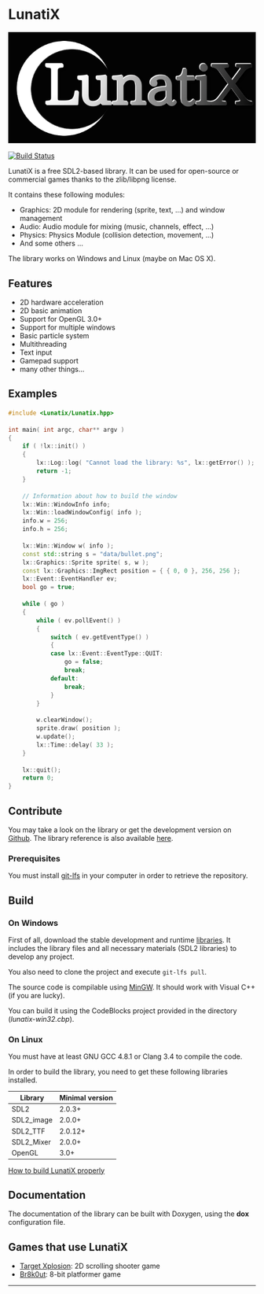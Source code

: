 # LunatiX #

![LunatiX Logo][]

[![Build Status](https://travis-ci.org/Gumichan01/lunatix.svg?branch=master)](https://travis-ci.org/Gumichan01/lunatix)

LunatiX is a free SDL2-based library. It can be used for open-source or
commercial games thanks to the zlib/libpng license.

It contains these following modules:
- Graphics: 2D module for rendering (sprite, text, ...) and window management
- Audio: Audio module for mixing (music, channels, effect, ...)
- Physics: Physics Module (collision detection, movement, ...)
- And some others ...

The library works on Windows and Linux (maybe on Mac OS X).

## Features ##

- 2D hardware acceleration
- 2D basic animation
- Support for OpenGL 3.0+
- Support for multiple windows
- Basic particle system
- Multithreading
- Text input
- Gamepad support
- many other things...

## Examples ##

```cpp
#include <Lunatix/Lunatix.hpp>

int main( int argc, char** argv )
{
    if ( !lx::init() )
    {
        lx::Log::log( "Cannot load the library: %s", lx::getError() );
        return -1;
    }

    // Information about how to build the window
    lx::Win::WindowInfo info;
    lx::Win::loadWindowConfig( info );
    info.w = 256;
    info.h = 256;

    lx::Win::Window w( info );
    const std::string s = "data/bullet.png";
    lx::Graphics::Sprite sprite( s, w );
    const lx::Graphics::ImgRect position = { { 0, 0 }, 256, 256 };
    lx::Event::EventHandler ev;
    bool go = true;

    while ( go )
    {
        while ( ev.pollEvent() )
        {
            switch ( ev.getEventType() )
            {
            case lx::Event::EventType::QUIT:
                go = false;
                break;
            default:
                break;
            }
        }

        w.clearWindow();
        sprite.draw( position );
        w.update();
        lx::Time::delay( 33 );
    }

    lx::quit();
    return 0;
}
```

## Contribute ##

You may take a look on the library or get the development version on [Github][].
The library reference is also available [here][].

### Prerequisites ###

You must install [git-lfs][] in your computer in order to retrieve the repository.

## Build ##

### On Windows ###

First of all, download the stable development and runtime [libraries][].
It includes the library files and all necessary materials (SDL2 libraries)
to develop any project.

You also need to clone the project and execute `git-lfs pull`.

The source code is compilable using [MinGW][].
It should work with Visual C++ (if you are lucky).

You can build it using the CodeBlocks project provided in the directory (*lunatix-win32.cbp*).

### On Linux ###

You must have at least GNU GCC 4.8.1 or Clang 3.4 to compile the code.

In order to build the library, you need to get these following libraries
installed.

|   Library  | Minimal version |
|     ---    |       ---       |
|    SDL2    |      2.0.3+     |
| SDL2_image |      2.0.0+     |
|  SDL2_TTF  |      2.0.12+    |
| SDL2_Mixer |      2.0.0+     |
|   OpenGL   |       3.0+      |

[How to build LunatiX properly][howto]

## Documentation ##

The documentation of the library can be built with Doxygen,
using the **dox** configuration file.

## Games that use LunatiX ##

- [Target Xplosion][tx]: 2D scrolling shooter game
- [Br8k0ut][br]: 8-bit platformer game

---

[LunatiX Logo]: https://raw.githubusercontent.com/Gumichan01/lunatix/master/data/lunatix-logo.png
[Github]: https://github.com/Gumichan01/lunatix
[here]: https://github.com/Gumichan01/lunatix/tree/gh-pages/reference
[git-lfs]: https://github.com/git-lfs/git-lfs/wiki/Installation
[libraries]: https://github.com/Gumichan01/lunatix-engine/releases/tag/LX-v0.13.0
[MinGW]: http://www.mingw.org/
[howto]: https://gist.github.com/Gumichan01/0731cb32832df3ff293b90601b34e0dc
[tx]: https://github.com/Gumichan01/target-xplosion/
[br]: https://github.com/Gumichan01/br8k0ut/
